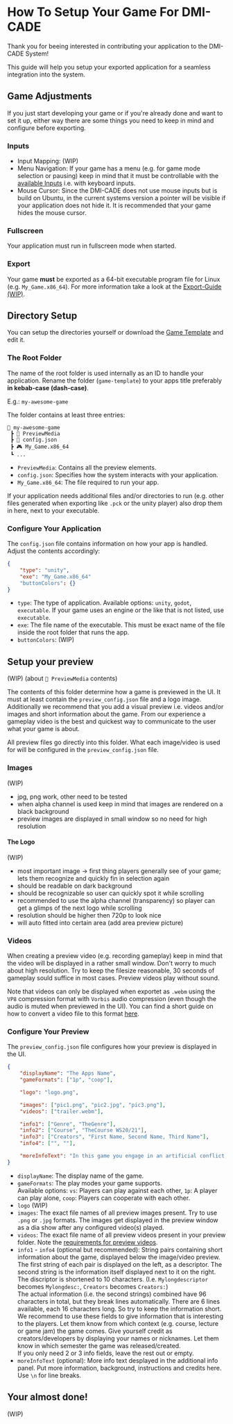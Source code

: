 # How To Setup Your Game For DMI-CADE
Thank you for beeing interested in contributing your application to the DMI-CADE System!

This guide will help you setup your exported application for a seamless integration into the system.

## Game Adjustments
If you just start developing your game or if you're already done and want to set it up, either way there are some things you need to keep in mind and configure before exporting.

### Inputs
- Input Mapping: (WIP)
- Menu Navigation: If your game has a menu (e.g. for game mode selection or pausing) keep in mind that it must be controllable with the [available Inputs]() i.e. with keyboard inputs.
- Mouse Cursor: Since the DMI-CADE does not use mouse inputs but is build on Ubuntu, in the current systems version a pointer will be visible if your application does not hide it. It is recommended that your game hides the mouse cursor.

### Fullscreen
Your application must run in fullscreen mode when started.

### Export

Your game **must** be exported as a 64-bit executable program file for Linux (e.g. `My_Game.x86_64`).
For more information take a look at the [Export-Guide (WIP)](https://github.com/DMI-CADE/game-template/wiki/Export-Guide).

## Directory Setup
You can setup the directories yourself or download the [Game Template](https://github.com/DMI-CADE/game-template) and edit it.

### The Root Folder
The name of the root folder is used internally as an ID to handle your application. Rename the folder (`game-template`) to your apps title preferably **in kebab-case (dash-case)**.

E.g.: `my-awesome-game`

The folder contains at least three entries:

```
📂 my-awesome-game
 ┣ 📂 PreviewMedia
 ┣ 📜 config.json
 ┣ 🎮 My_Game.x86_64
 ┗ ...
```

- `PreviewMedia`: Contains all the preview elements.
- `config.json`: Specifies how the system interacts with your application.
- `My_Game.x86_64`: The file required to run your app.

If your application needs additional files and/or directories to run (e.g. other files generated when exporting like `.pck` or the unity player) also drop them in here, next to your executable.

### Configure Your Application
The `config.json` file contains information on how your app is handled. Adjust the contents accordingly:

```json
{
    "type": "unity",
    "exe": "My_Game.x86_64"
    "buttonColors": {}
}
```
- `type`: The type of application. Available options: `unity`, `godot`, `executable`. If your game uses an engine or the like that is not listed, use `executable`.
- `exe`: The file name of the executable. This must be exact name of the file inside the root folder that runs the app.
- `buttonColors`: (WIP)

## Setup your preview

(WIP) (about `📂 PreviewMedia` contents)

The contents of this folder determine how a game is previewed in the UI. It must at least contain the `preview_config.json` file and a logo image. Additionally we recommend that you add a visual preview i.e. videos and/or images and short information about the game. From our experience a gameplay video is the best and quickest way to communicate to the user what your game is about.

All preview files go directly into this folder. What each image/video is used for will be configured in the `preview_config.json` file.

### Images

(WIP)
- jpg, png work, other need to be tested
- when alpha channel is used keep in mind that images are rendered on a black background
- preview images are displayed in small window so no need for high resolution

#### The Logo

(WIP)
- most important image -> first thing players generally see of your game; lets them recognize and quickly fin in selection again
- should be readable on dark background
- should be recognizable so user can quickly spot it while scrolling
- recommended to use the alpha channel (transparency) so player can get a glimps of the next logo while scrolling
- resolution should be higher then 720p to look nice
- will auto fitted into certain area (add area preview picture)

### Videos
When creating a preview video (e.g. recording gameplay) keep in mind that the video will be displayed in a rather small window. Don't worry to much about high resolution. Try to keep the filesize reasonable, 30 seconds of gameplay sould suffice in most cases. Preview videos play without sound.

Note that videos can only be displayed when exportet as `.webm` using the `VP8` compression format with `Vorbis` audio compression (even though the audio is muted when previewed in the UI). You can find a short guide on how to convert a video file to this format [here](https://github.com/DMI-CADE/game-template/wiki/Covert-Video-To-Displayable-Format).

### Configure Your Preview

The `preview_config.json` file configures how your preview is displayed in the UI.

```json
{
    "displayName": "The Apps Name",
    "gameFormats": ["1p", "coop"],

    "logo": "logo.png",

    "images": ["pic1.png", "pic2.jpg", "pic3.png"],
    "videos": ["trailer.webm"],

    "info1": ["Genre", "TheGenre"],
    "info2": ["Course", "TheCourse WS20/21"],
    "info3": ["Creators", "First Name, Second Name, Third Name"],
    "info4": ["", ""],

    "moreInfoText": "In this game you engage in an artificial conflict, defined by rules, that results in a quantifiable outcome.\n\nWe created it under these circumstances. This is how we came up with the idea.\n\nThis is more other cool information."
}
```

- `displayName`: The display name of the game.
- `gameFormats`: The play modes your game supports. <br> Available options: `vs`: Players can play against each other, `1p`: A player can play alone, `coop`: Players can cooperate with each other.
- `logo` (WIP)
- `images`: The exact file names of all preview images present. Try to use `.png` or `.jpg` formats. The images get displayed in the preview window as a dia show after any configured video(s) played.
- `videos`: The exact file name of all preview videos present in your preview folder. Note the [requirements for preview videos](#videos).
- `info1` - `info4` (optional but recommended): String pairs containing short information about the game, displayed below the image/video preview. The first string of each pair is displayed on the left, as a descriptor. The second string is the information itself displayed next to it on the right.
<br>The  discriptor is shortened to 10 characters. (I.e. `Mylongdescriptor` becomes `Mylongdesc:`, `Creators` becomes `Creators:`)
<br>The actual information (i.e. the second strings) combined have 96 characters in total, but they break lines automatically. There are 6 lines available, each 16 characters long. So try to keep the information short.
<br> We recommend to use these fields to give information that is interesting to the players. Let them know from which context (e.g. course, lecture or game jam) the game comes. Give yourself credit as creators/developers by displaying your names or nicknames. Let them know in which semester the game was released/created.
<br>If you only need 2 or 3 info fields, leave the rest out or empty.
- `moreInfoText` (optional): More info text desplayed in the additional info panel. Put more information, background, instructions and credits here. Use `\n` for line breaks.

## Your almost done!

(WIP)
